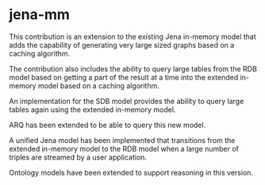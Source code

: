 jena-mm
=======

This contribution is an extension to the existing Jena in-memory model that adds the capability of generating very large sized graphs based on a caching algorithm.

The contribution also includes the ability to query large tables from the RDB model based on getting a part of the result at a time into the extended in-memory model based on a caching algorithm.

An implementation for the SDB model provides the ability to query large tables again using the extended in-memory model. 

ARQ has been extended to be able to query this new model.

A unified Jena model has been implemented that transitions from the extended in-memory model to the RDB model when a large number of triples are streamed by a user application.

Ontology models have been extended to support reasoning in this version.
